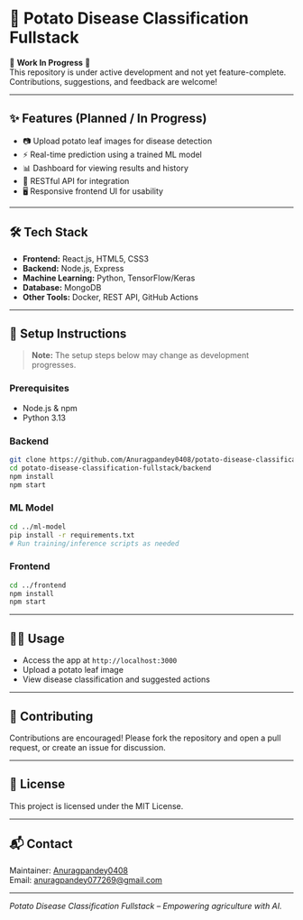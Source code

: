 # 🥔 Potato Disease Classification Fullstack

🚧 **Work In Progress** 🚧  
This repository is under active development and not yet feature-complete. Contributions, suggestions, and feedback are welcome!

---

## ✨ Features (Planned / In Progress)

- 📷 Upload potato leaf images for disease detection
- ⚡ Real-time prediction using a trained ML model
- 📊 Dashboard for viewing results and history
- 🔗 RESTful API for integration
- 🖥️ Responsive frontend UI for usability

---

## 🛠️ Tech Stack

- **Frontend:** React.js, HTML5, CSS3
- **Backend:** Node.js, Express
- **Machine Learning:** Python, TensorFlow/Keras
- **Database:** MongoDB
- **Other Tools:** Docker, REST API, GitHub Actions

---

## 🚀 Setup Instructions

> **Note:** The setup steps below may change as development progresses.

### Prerequisites

- Node.js & npm
- Python 3.13

### Backend

```bash
git clone https://github.com/Anuragpandey0408/potato-disease-classification-fullstack.git
cd potato-disease-classification-fullstack/backend
npm install
npm start
```

### ML Model

```bash
cd ../ml-model
pip install -r requirements.txt
# Run training/inference scripts as needed
```

### Frontend

```bash
cd ../frontend
npm install
npm start
```

---

## 🧑‍💻 Usage

- Access the app at `http://localhost:3000`
- Upload a potato leaf image
- View disease classification and suggested actions

---

## 🤝 Contributing

Contributions are encouraged! Please fork the repository and open a pull request, or create an issue for discussion.

---

## 📄 License

This project is licensed under the MIT License.

---

## 📬 Contact

Maintainer: [Anuragpandey0408](https://github.com/Anuragpandey0408)  
Email: anuragpandey077269@gmail.com

---

*Potato Disease Classification Fullstack – Empowering agriculture with AI.*
